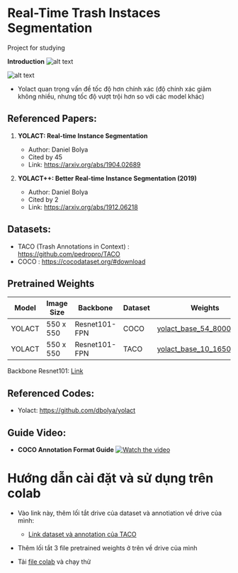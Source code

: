 # Real-Time Trash Instaces Segmentation
 Project for studying

**Introduction**
![alt text](https://miro.medium.com/max/1400/0*QeOs5RvXlkbDkLOy.png)

![alt text](https://miro.medium.com/max/1400/1*8xmRyJa0Plkp0xByomvb7A.png)
- Yolact quan trọng vấn đề tốc độ hơn chính xác (độ chính xác giảm không nhiều, nhưng tốc độ vượt trội hơn so với các model khác)
## **Referenced Papers:** 

1. **YOLACT: Real-time Instance Segmentation**
    - Author: Daniel Bolya
    - Cited by 45
    - Link: https://arxiv.org/abs/1904.02689

2.	**YOLACT++: Better Real-time Instance Segmentation (2019)**
    -	Author: Daniel Bolya
    -	Cited by 2
    -	Link: https://arxiv.org/abs/1912.06218

## **Datasets:**
  -	TACO (Trash Annotations in Context)	: https://github.com/pedropro/TACO
  -	COCO 					: https://cocodataset.org/#download
## **Pretrained Weights**
	
Model | Image Size | Backbone | Dataset | Weights
--- | --- | --- | --- | --- 
YOLACT | 550 x 550 | Resnet101-FPN | COCO | [yolact_base_54_800000.pth](https://drive.google.com/file/d/1UYy3dMapbH1BnmtZU4WH1zbYgOzzHHf_/view)
YOLACT | 550 x 550 | Resnet101-FPN | TACO | [yolact_base_10_16500.pth](https://drive.google.com/file/d/1XuCem1VaEv4X_IZr1ccgBwoJ_pWM8yRE/view?usp=sharing)

Backbone Resnet101: [Link](https://drive.google.com/file/d/1tvqFPd4bJtakOlmn-uIA492g2qurRChj/view?usp=sharing)


## **Referenced Codes:**
  -	Yolact: https://github.com/dbolya/yolact

## **Guide Video:**
- **COCO Annotation Format Guide**
[![Watch the video](https://img.youtube.com/vi/h6s61a_pqfM/maxresdefault.jpg)](https://www.youtube.com/watch?v=h6s61a_pqfM)
	
# Hướng dẫn cài đặt và sử dụng trên colab
- Vào link này, thêm lối tắt drive của dataset và annotiation về drive của mình: 
	- [Link dataset và annotation của TACO](https://drive.google.com/file/d/1Ol3OcfjAfRul0lxKuV6ezaKP89HXqDMz/view?usp=sharing)
- Thêm lối tắt 3 file pretrained weights ở trên về drive của mình

- Tải [file colab](https://colab.research.google.com/drive/1ZVlF6K5HfcsS_G1tW_esY542n80CZOn0?authuser=1#scrollTo=fdHPLAp4xPKO) và chạy thử
